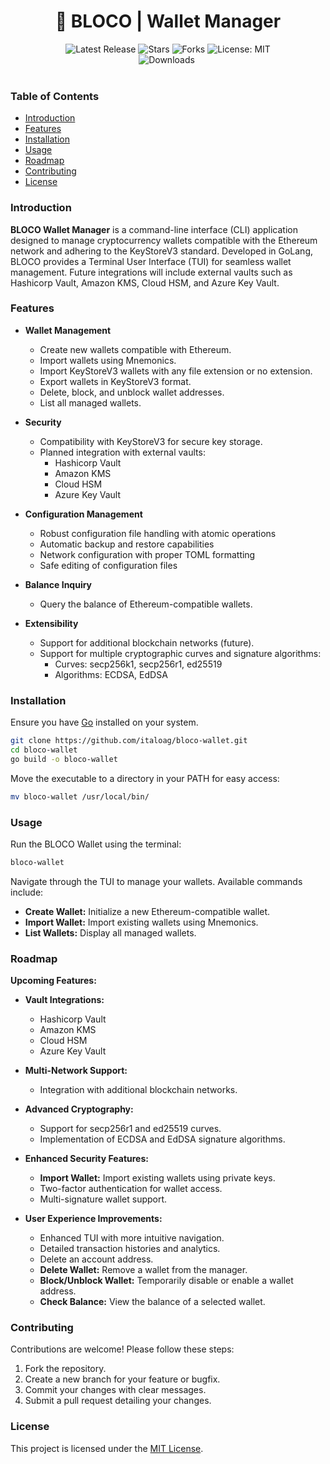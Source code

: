 <!--suppress HtmlDeprecatedAttribute -->

<h1 align="center">🔐 BLOCO | Wallet Manager</h1>

<p align="center">
<a href="https://github.com/italoag/bloco-wallet-manager/releases" style="text-decoration: none">
<img src="https://img.shields.io/github/v/release/italoag/bloco-wallet-manager?style=flat-square" alt="Latest Release">
</a>

<a href="https://github.com/italoag/bloco-wallet-manager/stargazers" style="text-decoration: none">
<img src="https://img.shields.io/github/stars/italoag/bloco-wallet-manager.svg?style=flat-square" alt="Stars">
</a>

<a href="https://github.com/italoag/bloco-wallet-manager/fork" style="text-decoration: none">
<img src="https://img.shields.io/github/forks/italoag/bloco-wallet-manager.svg?style=flat-square" alt="Forks">
</a>

<a href="https://opensource.org/licenses/MIT" style="text-decoration: none">
<img src="https://img.shields.io/badge/License-MIT-blue.svg?style=flat-square" alt="License: MIT">
</a>



<br/>

<a href="https://github.com/italoag/bloco-wallet-manager/releases" style="text-decoration: none">
<img src="https://img.shields.io/badge/platform-windows%20%7C%20macos%20%7C%20linux-informational?style=for-the-badge" alt="Downloads">
</a>

 <a href="https://twitter.com/0xitalo">
        <img src="https://img.shields.io/badge/Twitter-%400xitalo-1DA1F2?logo=twitter&style=for-the-badge" alt=""/>
    </a>

<br/>
<br/>

### Table of Contents
- [Introduction](#introduction)
- [Features](#features)
- [Installation](#installation)
- [Usage](#usage)
- [Roadmap](#roadmap)
- [Contributing](#contributing)
- [License](#license)

### Introduction
**BLOCO Wallet Manager** is a command-line interface (CLI) application designed to manage cryptocurrency wallets compatible with the Ethereum network and adhering to the KeyStoreV3 standard. Developed in GoLang, BLOCO provides a Terminal User Interface (TUI) for seamless wallet management. Future integrations will include external vaults such as Hashicorp Vault, Amazon KMS, Cloud HSM, and Azure Key Vault.

### Features
- **Wallet Management**
    - Create new wallets compatible with Ethereum.
    - Import wallets using Mnemonics.
    - Import KeyStoreV3 wallets with any file extension or no extension.
    - Export wallets in KeyStoreV3 format.
    - Delete, block, and unblock wallet addresses.
    - List all managed wallets.

- **Security**
    - Compatibility with KeyStoreV3 for secure key storage.
    - Planned integration with external vaults:
        - Hashicorp Vault
        - Amazon KMS
        - Cloud HSM
        - Azure Key Vault

- **Configuration Management**
    - Robust configuration file handling with atomic operations
    - Automatic backup and restore capabilities
    - Network configuration with proper TOML formatting
    - Safe editing of configuration files

- **Balance Inquiry**
    - Query the balance of Ethereum-compatible wallets.

- **Extensibility**
    - Support for additional blockchain networks (future).
    - Support for multiple cryptographic curves and signature algorithms:
        - Curves: secp256k1, secp256r1, ed25519
        - Algorithms: ECDSA, EdDSA

### Installation
Ensure you have [Go](https://golang.org/doc/install) installed on your system.

```bash
git clone https://github.com/italoag/bloco-wallet.git
cd bloco-wallet
go build -o bloco-wallet
```

Move the executable to a directory in your PATH for easy access:

```bash
mv bloco-wallet /usr/local/bin/
```

### Usage
Run the BLOCO Wallet using the terminal:

```bash
bloco-wallet
```

Navigate through the TUI to manage your wallets. Available commands include:

- **Create Wallet:** Initialize a new Ethereum-compatible wallet.
- **Import Wallet:** Import existing wallets using Mnemonics.
- **List Wallets:** Display all managed wallets.

### Roadmap
**Upcoming Features:**

- **Vault Integrations:**
    - Hashicorp Vault
    - Amazon KMS
    - Cloud HSM
    - Azure Key Vault

- **Multi-Network Support:**
    - Integration with additional blockchain networks.

- **Advanced Cryptography:**
    - Support for secp256r1 and ed25519 curves.
    - Implementation of ECDSA and EdDSA signature algorithms.

- **Enhanced Security Features:**
    - **Import Wallet:** Import existing wallets using private keys.
    - Two-factor authentication for wallet access.
    - Multi-signature wallet support.

- **User Experience Improvements:**
    - Enhanced TUI with more intuitive navigation.
    - Detailed transaction histories and analytics.
    - Delete an account address.
    - **Delete Wallet:** Remove a wallet from the manager.
    - **Block/Unblock Wallet:** Temporarily disable or enable a wallet address.
    - **Check Balance:** View the balance of a selected wallet.

### Contributing
Contributions are welcome! Please follow these steps:

1. Fork the repository.
2. Create a new branch for your feature or bugfix.
3. Commit your changes with clear messages.
4. Submit a pull request detailing your changes.


### License
This project is licensed under the [MIT License](LICENSE).